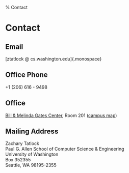 % Contact

# Contact

## Email

[ztatlock @ cs.washington.edu]{.monospace}

## Office Phone

+1 (206) 616 - 9498

## Office

[Bill &amp; Melinda Gates Center](https://goo.gl/maps/nVMAXTZxWmrD3a5V9),
Room 201
([campus map](https://www.washington.edu/maps/#!/cse2))

## Mailing Address

Zachary Tatlock \
Paul G. Allen School of Computer Science &amp; Engineering \
University of Washington \
Box 352355 \
Seattle, WA 98195-2355

